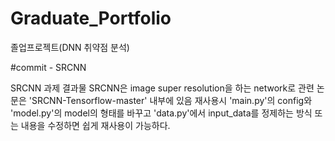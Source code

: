 ﻿# Graduate_Portfolio
졸업프로젝트(DNN 취약점 분석)

#commit - SRCNN

SRCNN 과제 결과물
SRCNN은 image super resolution을 하는 network로 관련 논문은 'SRCNN-Tensorflow-master' 내부에 있음
재사용시 'main.py'의 config와 'model.py'의 model의 형태를 바꾸고 'data.py'에서 input_data를 정제하는 방식 또는 내용을 수정하면
쉽게 재사용이 가능하다.